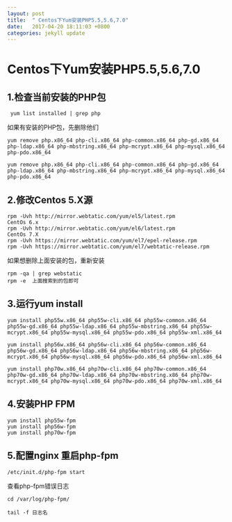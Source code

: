 ```yaml
---
layout: post
title:  " Centos下Yum安装PHP5.5,5.6,7.0"
date:   2017-04-20 18:11:03 +0800
categories: jekyll update
---
```


# Centos下Yum安装PHP5.5,5.6,7.0

## 1.检查当前安装的PHP包
```
 yum list installed | grep php
```
如果有安装的PHP包，先删除他们

```xshell
yum remove php.x86_64 php-cli.x86_64 php-common.x86_64 php-gd.x86_64 php-ldap.x86_64 php-mbstring.x86_64 php-mcrypt.x86_64 php-mysql.x86_64 php-pdo.x86_64

yum remove php.x86_64 php-cli.x86_64 php-common.x86_64 php-gd.x86_64 php-ldap.x86_64 php-mbstring.x86_64 php-mcrypt.x86_64 php-mysql.x86_64 php-pdo.x86_64
```

## 2.修改Centos 5.X源
```
rpm -Uvh http://mirror.webtatic.com/yum/el5/latest.rpm
CentOs 6.x
rpm -Uvh http://mirror.webtatic.com/yum/el6/latest.rpm
CentOs 7.X
rpm -Uvh https://mirror.webtatic.com/yum/el7/epel-release.rpm
rpm -Uvh https://mirror.webtatic.com/yum/el7/webtatic-release.rpm
```

如果想删除上面安装的包，重新安装
```
rpm -qa | grep webstatic
rpm -e  上面搜索到的包即可
```
## 3.运行yum install

```xshell
yum install php55w.x86_64 php55w-cli.x86_64 php55w-common.x86_64 php55w-gd.x86_64 php55w-ldap.x86_64 php55w-mbstring.x86_64 php55w-mcrypt.x86_64 php55w-mysql.x86_64 php55w-pdo.x86_64 php55w-xml.x86_64

yum install php56w.x86_64 php56w-cli.x86_64 php56w-common.x86_64 php56w-gd.x86_64 php56w-ldap.x86_64 php56w-mbstring.x86_64 php56w-mcrypt.x86_64 php56w-mysql.x86_64 php56w-pdo.x86_64 php56w-xml.x86_64

```

```xshell
yum install php70w.x86_64 php70w-cli.x86_64 php70w-common.x86_64 php70w-gd.x86_64 php70w-ldap.x86_64 php70w-mbstring.x86_64 php70w-mcrypt.x86_64 php70w-mysql.x86_64 php70w-pdo.x86_64 php70w-xml.x86_64
```

## 4.安装PHP FPM
```xshell
yum install php55w-fpm
yum install php56w-fpm
yum install php70w-fpm
```

## 5.配置nginx 重启php-fpm
```xshell
/etc/init.d/php-fpm start
```

查看php-fpm错误日志
```xshell
cd /var/log/php-fpm/

tail -f 日志名

```
